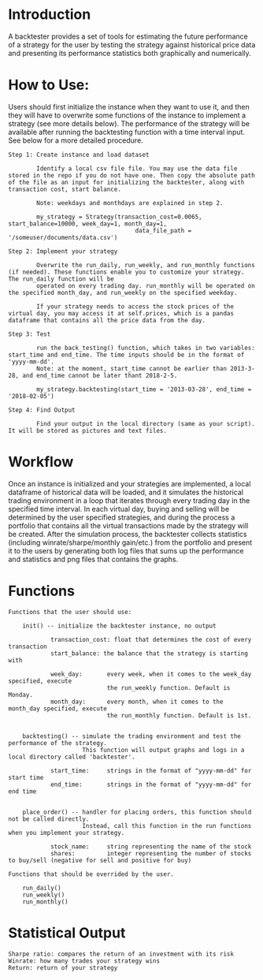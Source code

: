 # Introduction

A backtester provides a set of tools for estimating the future performance of a strategy for the user by testing the strategy against historical price data and presenting its performance statistics both graphically and numerically.

# How to Use: 

Users should first initialize the instance when they want to use it, and then they will have to overwrite some functions of the instance to implement a strategy (see more details below). The performance of the strategy will be available after running the backtesting function with a time interval input. See below for a more detailed procedure.

    Step 1: Create instance and load dataset

            Identify a local csv file file. You may use the data file stored in the repo if you do not have one. Then copy the absolute path of the file as an input for initializing the backtester, along with transaction cost, start balance. 

            Note: weekdays and monthdays are explained in step 2. 

            my_strategy = Strategy(transaction_cost=0.0065, start_balance=10000, week_day=1, month_day=1,
                                        data_file_path = '/someuser/documents/data.csv')

    Step 2: Implement your strategy

            Overwrite the run_daily, run_weekly, and run_monthly functions (if needed). These functions enable you to customize your strategy. The run_daily function will be       
            operated on every trading day. run_monthly will be operated on the specified month_day, and run_weekly on the specified weekday. 

            If your strategy needs to access the stock prices of the virtual day, you may access it at self.prices, which is a pandas dataframe that contains all the price data from the day. 

    Step 3: Test

            run the back_testing() function, which takes in two variables: start_time and end_time. The time inputs should be in the format of 'yyyy-mm-dd'. 
            Note: at the moment, start_time cannot be earlier than 2013-3-28, and end_time cannot be later thant 2018-2-5. 

            my_strategy.backtesting(start_time = '2013-03-28', end_time = '2018-02-05')

    Step 4: Find Output 
            
            Find your output in the local directory (same as your script). It will be stored as pictures and text files.

# Workflow

Once an instance is initialized and your strategies are implemented, a local dataframe of historical data will be loaded, and it simulates the historical trading environment in a loop that iterates through every trading day in the specified time interval. In each virtual day, buying and selling will be determined by the user specified strategies, and during the process a portfolio that contains all the virtual transactions made by the strategy will be created. After the simulation process, the backtester collects statistics (including winrate/sharpe/monthly gain/etc.) from the portfolio and present it to the users by generating both log files that sums up the performance and statistics and png files that contains the graphs.

# Functions

    Functions that the user should use:

        init() -- initialize the backtester instance, no output

                transaction_cost: float that determines the cost of every transaction
                start_balance: the balance that the strategy is starting with
                
                week_day:       every week, when it comes to the week_day specified, execute
                                the run_weekly function. Default is Monday.
                month_day:      every month, when it comes to the month_day specified, execute
                                the run_monthly function. Default is 1st.


        backtesting() -- simulate the trading environment and test the performance of the strategy.
                         This function will output graphs and logs in a local directory called 'backtester'.

                start_time:     strings in the format of "yyyy-mm-dd" for start time
                end_time:       strings in the format of "yyyy-mm-dd" for end time


        place_order() -- handler for placing orders, this function should not be called directly.
                         Instead, call this function in the run functions when you implement your strategy.

                stock_name:     string representing the name of the stock
                shares:         integer representing the number of stocks to buy/sell (negative for sell and positive for buy)

    Functions that should be overrided by the user.

        run_daily()
        run_weekly()
        run_monthly()

# Statistical Output

    Sharpe ratio: compares the return of an investment with its risk
    Winrate: how many trades your strategy wins
    Return: return of your strategy
